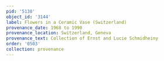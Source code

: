 ```yaml
---
pid: '5138'
object_id: '3144'
label: Flowers in a Ceramic Vase (Switzerland)
provenance_date: 1968 to 1990
provenance_location: Switzerland, Geneva
provenance_text: Collection of Ernst and Lucie Schmidheiny
order: '0503'
collection: provenance
---
```

